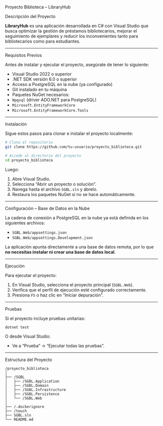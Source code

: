 
Proyecto Biblioteca – LibraryHub

Descripción del Proyecto

**LibraryHub** es una aplicación desarrollada en C# con Visual Studio que busca optimizar la gestión de préstamos bibliotecarios, mejorar el seguimiento de ejemplares y reducir los inconvenientes tanto para bibliotecarios como para estudiantes.

---

Requisitos Previos

Antes de instalar y ejecutar el proyecto, asegúrate de tener lo siguiente:

-  Visual Studio 2022 o superior  
-  .NET SDK versión 6.0 o superior  
-  Acceso a PostgreSQL en la nube (ya configurado)  
-  Git instalado en tu máquina  
-  Paquetes NuGet necesarios:
  - `Npgsql` (driver ADO.NET para PostgreSQL)
  - `Microsoft.EntityFrameworkCore`
  - `Microsoft.EntityFrameworkCore.Tools`

---

Instalación

Sigue estos pasos para clonar e instalar el proyecto localmente:

```bash
# Clona el repositorio
git clone https://github.com/tu-usuario/proyecto_biblioteca.git

# Accede al directorio del proyecto
cd proyecto_biblioteca
```

Luego:

1. Abre Visual Studio.
2. Selecciona “Abrir un proyecto o solución”.
3. Navega hasta el archivo `SGBL.sln` y ábrelo.
4. Restaura los paquetes NuGet si no se hace automáticamente.

---

 Configuración – Base de Datos en la Nube

 
La cadena de conexión a PostgreSQL en la nube ya está definida en los siguientes archivos:

- `SGBL.Web/appsettings.json`  
- `SGBL.Web/appsettings.Development.json`

La aplicación apunta directamente a una base de datos remota, por lo que **no necesitas instalar ni crear una base de datos local**.

---

Ejecución

Para ejecutar el proyecto:

1. En Visual Studio, selecciona el proyecto principal (`SGBL.Web`).
2. Verifica que el perfil de ejecución esté configurado correctamente.
3. Presiona `F5` o haz clic en “Iniciar depuración”.

---

Pruebas

Si el proyecto incluye pruebas unitarias:

```bash
dotnet test
```

O desde Visual Studio:

- Ve a “Prueba” → “Ejecutar todas las pruebas”.

---
Estructura del Proyecto

```
/proyecto_biblioteca
│
├── /SGBL
│   ├── /SGBL.Application
│   ├── /SGBL.Domain
│   ├── /SGBL.Infrastructure
│   ├── /SGBL.Persistence
│   └── /SGBL.Web
│
├── /.dockerignore
├── /touch
├── SGBL.sln
└── README.md
```

